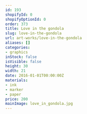 ```yaml
---
id: 193
shopifyId: 0
shopifyOptionId: 0
order: 373
title: Love in the gondola
slug: love-in-the-gondola
url: art-works/love-in-the-gondola
aliases: []
categories:
- graphics
inStock: false
isVisible: false
height: 30
width: 21
date: 2016-01-01T00:00:00Z
materials:
- ink
- marker
- paper
price: 200
mainImage: love_in_gondola.jpg
---
```

